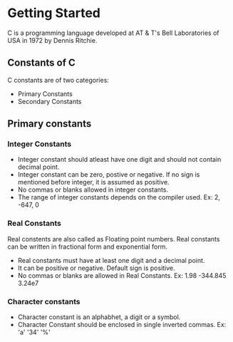 # Getting Started
C is a programming language developed at AT & T's Bell Laboratories of USA in 1972 by Dennis Ritchie.
## Constants of C
C constants are of two categories:
* Primary Constants
* Secondary Constants
## Primary constants
### Integer Constants
* Integer constant should atleast have one digit and should not contain decimal point.
* Integer constant can be zero, postive or negative. If no sign is mentioned before integer, it is assumed as positive.
* No commas or blanks allowed in integer constants.
* The range of integer constants depends on the compiler used.
        Ex: 2, -647, 0
### Real Constants
Real constents are also called as Floating point numbers. Real constants can be written in fractional form and exponential form.
* Real constants must have at least one digit and a decimal point.
* It can be positive or negative. Default sign is positive.
* No commas or blanks are allowed in Real Constants.
        Ex: 1.98 -344.845 3.24e7
### Character constants 
* Character constant is an alphabhet, a digit or a symbol.
* Character Constant should be enclosed in single inverted commas.
        Ex: 'a' '34' '%'

